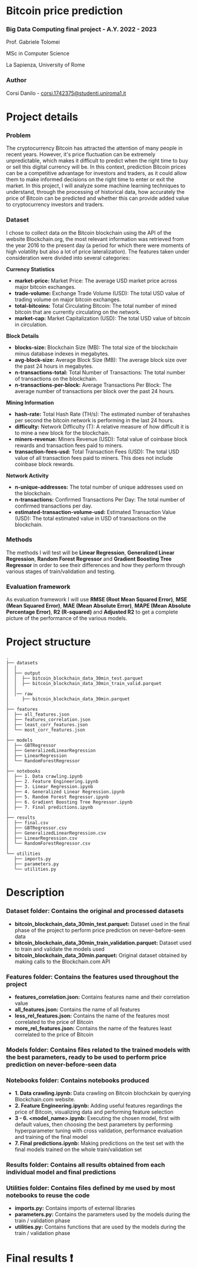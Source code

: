 # **Bitcoin price prediction**
### Big Data Computing final project - A.Y. 2022 - 2023
Prof. Gabriele Tolomei

MSc in Computer Science

La Sapienza, University of Rome

### Author
Corsi Danilo - corsi.1742375@studenti.uniroma1.it


# Project details
### Problem
The cryptocurrency Bitcoin has attracted the attention of many people in recent years. However, it's price fluctuation can be extremely unpredictable, which makes it difficult to predict when the right time to buy or sell this digital currency will be. In this context, prediction Bitcoin prices can be a competitive advantage for investors and traders, as it could allow them to make informed decisions on the right time to enter or exit the market. In this project, I will analyze some machine learning techniques to understand, through the processing of historical data, how accurately the price of Bitcoin can be predicted and whether this can provide added value to cryptocurrency investors and traders.

### Dataset 
I chose to collect data on the Bitcoin blockchain using the API of the website Blockchain.org, the most relevant information was retrieved from the year 2016 to the present day (a period for which there were moments of high volatility but also a lot of price lateralization). 
The features taken under consideration were divided into several categories:

**Currency Statistics**
* **market-price:** Market Price: The average USD market price across major bitcoin exchanges.
* **trade-volume:** Exchange Trade Volume (USD): The total USD value of trading volume on major bitcoin exchanges.
* **total-bitcoins:** Total Circulating Bitcoin: The total number of mined bitcoin that are currently circulating on the network.
* **market-cap:** Market Capitalization (USD): The total USD value of bitcoin in circulation.

**Block Details**
* **blocks-size:** Blockchain Size (MB): The total size of the blockchain minus database indexes in megabytes.
* **avg-block-size:** Average Block Size (MB): The average block size over the past 24 hours in megabytes.
* **n-transactions-total:** Total Number of Transactions: The total number of transactions on the blockchain.
* **n-transactions-per-block:** Average Transactions Per Block: The average number of transactions per block over the past 24 hours.

**Mining Information**
* **hash-rate:** Total Hash Rate (TH/s): The estimated number of terahashes per second the bitcoin network is performing in the last 24 hours.
* **difficulty:** Network Difficulty (T): A relative measure of how difficult it is to mine a new block for the blockchain.
* **miners-revenue:** Miners Revenue (USD): Total value of coinbase block rewards and transaction fees paid to miners.
* **transaction-fees-usd:** Total Transaction Fees (USD): The total USD value of all transaction fees paid to miners. This does not include coinbase block rewards.

**Network Activity**
* **n-unique-addresses:** The total number of unique addresses used on the blockchain.
* **n-transactions:** Confirmed Transactions Per Day: The total number of confirmed transactions per day.
* **estimated-transaction-volume-usd:** Estimated Transaction Value (USD): The total estimated value in USD of transactions on the blockchain.

### Methods 
The methods I will test will be **Linear Regression**, **Generalized Linear Regression**, **Random Forest Regressor** and **Gradient Boosting Tree Regressor** in order to see their differences and how they perform through various stages of train/validation and testing.

### Evaluation framework 

As evaluation framework I will use **RMSE (Root Mean Squared Error)**, **MSE (Mean Squared Error)**, **MAE (Mean Absolute Error)**, **MAPE (Mean Absolute Percentage Error)**, **R2 (R-squared)** and **Adjusted R2** to get a complete picture of the performance of the various models.

# Project structure
```
.
├── datasets
│  │ 
│  ├── output
│  │  ├── bitcoin_blockchain_data_30min_test.parquet
│  │  ├── bitcoin_blockchain_data_30min_train_valid.parquet
│  │ 
│  │── raw
│     ├── bitcoin_blockchain_data_30min.parquet
│  
├── features
│  ├── all_features.json
│  ├── features_correlation.json
│  ├── least_corr_features.json
│  └── most_corr_features.json
│ 
├── models
│  ├── GBTRegressor
│  ├── GeneralizedLinearRegression
│  ├── LinearRegression
│  └── RandomForestRegressor
│ 
├── notebooks
│  ├── 1. Data crawling.ipynb
│  ├── 2. Feature Engineering.ipynb
│  ├── 3. Linear Regression.ipynb
│  ├── 4. Generalized Linear Regression.ipynb
│  ├── 5. Random Forest Regressor.ipynb
│  ├── 6. Gradient Boosting Tree Regressor.ipynb
│  ├── 7. Final predictions.ipynb
│ 
├── results
│  ├── final.csv
│  ├── GBTRegressor.csv
│  ├── GeneralizedLinearRegression.csv
│  ├── LinearRegression.csv
│  └── RandomForestRegressor.csv
│ 
└── utilities
   ├── imports.py
   ├── parameters.py
   └── utilities.py
``` 


# Description
### **Dataset folder:** Contains the original and processed datasets

* **bitcoin_blockchain_data_30min_test.parquet:** Dataset used in the final phase of the project to perform price prediction on never-before-seen data
* **bitcoin_blockchain_data_30min_train_validation.parquet:** Dataset used to train and validate the models used
* **bitcoin_blockchain_data_30min.parquet:** Original dataset obtained by making calls to the Blockchain.com API

### **Features folder:** Contains the features used throughout the project
* **features_correlation.json:** Contains features name and their correlation value 
* **all_features.json:** Contains the name of all features
* **less_rel_features.json:** Contains the name of the features most correlated to the price of Bitcoin
* **more_rel_features.json:** Contains the name of the features least correlated to the price of Bitcoin

### **Models folder:** Contains files related to the trained models with the best parameters, ready to be used to perform price prediction on never-before-seen data

### **Notebooks folder**: Contains notebooks produced
* **1. Data crawling.ipynb:** Data crawling on Bitcoin blochckain by querying Blockchain.com website.
* **2. Feature Engineering.ipynb:** Adding useful features regardings the price of Bitcoin, visualizing data and performing feature selection 
* **3 - 6. <model_name>.ipynb:** Executing the chosen model, first with default values, then choosing the best parameters by performing hyperparameter tuning with cross validation, performance evaluation and training of the final model
* **7. Final predictions.ipynb:** Making predictions on the test set with the final models trained on the whole train/validation set

### **Results folder**: Contains all results obtained from each individual model and final predictions

### **Utilities folder**: Contains files defined by me used by most notebooks to reuse the code
* **imports.py:** Contains imports of external libraries
* **parameters.py:** Contains the parameters used by the models during the train / validation phase
* **utilities.py:** Contains functions that are used by the models during the train / validation phase

# Final results ❗
